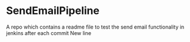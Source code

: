 # SendEmailPipeline
A repo which contains a readme file to test the send email functionality in jenkins after each commit
New line
